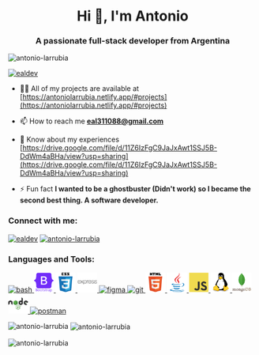<h1 align="center">Hi 👋, I'm Antonio</h1>
<h3 align="center">A passionate full-stack developer from Argentina</h3>

<p align="left"> <img src="https://komarev.com/ghpvc/?username=antonio-larrubia&label=Profile%20views&color=0e75b6&style=flat" alt="antonio-larrubia" /> </p>

<p align="left"> <a href="https://twitter.com/ealdev" target="blank"><img src="https://img.shields.io/twitter/follow/ealdev?logo=twitter&style=for-the-badge" alt="ealdev" /></a> </p>

- 👨‍💻 All of my projects are available at [https://antoniolarrubia.netlify.app/#projects](https://antoniolarrubia.netlify.app/#projects)

- 📫 How to reach me **eal311088@gmail.com**

- 📄 Know about my experiences [https://drive.google.com/file/d/11Z6IzFgC9JaJxAwt1SSJ5B-DdWm4aBHa/view?usp=sharing](https://drive.google.com/file/d/11Z6IzFgC9JaJxAwt1SSJ5B-DdWm4aBHa/view?usp=sharing)

- ⚡ Fun fact **I wanted to be a ghostbuster (Didn't work) so I became the second best thing. A software developer.**

<h3 align="left">Connect with me:</h3>
<p align="left">
<a href="https://twitter.com/ealdev" target="blank"><img align="center" src="https://raw.githubusercontent.com/rahuldkjain/github-profile-readme-generator/neutral-icons/src/images/icons/Social/twitter.svg" alt="ealdev" height="30" width="40" /></a>
<a href="https://linkedin.com/in/antonio-larrubia" target="blank"><img align="center" src="https://raw.githubusercontent.com/rahuldkjain/github-profile-readme-generator/neutral-icons/src/images/icons/Social/linked-in-alt.svg" alt="antonio-larrubia" height="30" width="40" /></a>
</p>

<h3 align="left">Languages and Tools:</h3>
<p align="left"> <a href="https://www.gnu.org/software/bash/" target="_blank"> <img src="https://www.vectorlogo.zone/logos/gnu_bash/gnu_bash-icon.svg" alt="bash" width="40" height="40"/> </a> <a href="https://getbootstrap.com" target="_blank"> <img src="https://raw.githubusercontent.com/devicons/devicon/master/icons/bootstrap/bootstrap-plain-wordmark.svg" alt="bootstrap" width="40" height="40"/> </a> <a href="https://www.w3schools.com/css/" target="_blank"> <img src="https://raw.githubusercontent.com/devicons/devicon/master/icons/css3/css3-original-wordmark.svg" alt="css3" width="40" height="40"/> </a> <a href="https://expressjs.com" target="_blank"> <img src="https://raw.githubusercontent.com/devicons/devicon/master/icons/express/express-original-wordmark.svg" alt="express" width="40" height="40"/> </a> <a href="https://www.figma.com/" target="_blank"> <img src="https://www.vectorlogo.zone/logos/figma/figma-icon.svg" alt="figma" width="40" height="40"/> </a> <a href="https://git-scm.com/" target="_blank"> <img src="https://www.vectorlogo.zone/logos/git-scm/git-scm-icon.svg" alt="git" width="40" height="40"/> </a> <a href="https://www.w3.org/html/" target="_blank"> <img src="https://raw.githubusercontent.com/devicons/devicon/master/icons/html5/html5-original-wordmark.svg" alt="html5" width="40" height="40"/> </a> <a href="https://www.java.com" target="_blank"> <img src="https://raw.githubusercontent.com/devicons/devicon/master/icons/java/java-original.svg" alt="java" width="40" height="40"/> </a> <a href="https://developer.mozilla.org/en-US/docs/Web/JavaScript" target="_blank"> <img src="https://raw.githubusercontent.com/devicons/devicon/master/icons/javascript/javascript-original.svg" alt="javascript" width="40" height="40"/> </a> <a href="https://www.linux.org/" target="_blank"> <img src="https://raw.githubusercontent.com/devicons/devicon/master/icons/linux/linux-original.svg" alt="linux" width="40" height="40"/> </a> <a href="https://www.mongodb.com/" target="_blank"> <img src="https://raw.githubusercontent.com/devicons/devicon/master/icons/mongodb/mongodb-original-wordmark.svg" alt="mongodb" width="40" height="40"/> </a> <a href="https://nodejs.org" target="_blank"> <img src="https://raw.githubusercontent.com/devicons/devicon/master/icons/nodejs/nodejs-original-wordmark.svg" alt="nodejs" width="40" height="40"/> </a> <a href="https://postman.com" target="_blank"> <img src="https://www.vectorlogo.zone/logos/getpostman/getpostman-icon.svg" alt="postman" width="40" height="40"/> </a> </p>

<p><img align="left" src="https://github-readme-stats.vercel.app/api/top-langs?username=antonio-larrubia&show_icons=true&locale=en&layout=compact" alt="antonio-larrubia" /></p>

<p>&nbsp;<img align="center" src="https://github-readme-stats.vercel.app/api?username=antonio-larrubia&show_icons=true&locale=en" alt="antonio-larrubia" /></p>

<p><img align="center" src="https://github-readme-streak-stats.herokuapp.com/?user=antonio-larrubia&" alt="antonio-larrubia" /></p>

